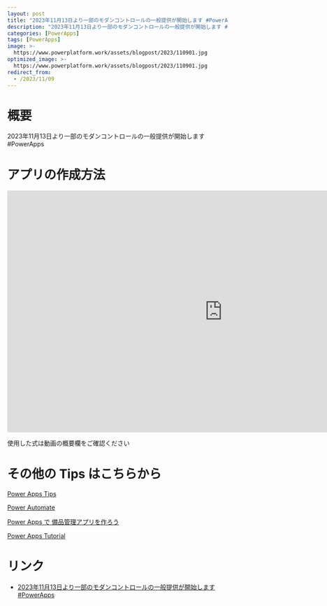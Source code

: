 ```yaml
---
layout: post
title: "2023年11月13日より一部のモダンコントロールの一般提供が開始します #PowerApps"
description: "2023年11月13日より一部のモダンコントロールの一般提供が開始します #PowerAppsを動画で分かりやすく解説"
categories: [PowerApps]
tags: [PowerApps]
image: >-
  https://www.powerplatform.work/assets/blogpost/2023/110901.jpg
optimized_image: >-
  https://www.powerplatform.work/assets/blogpost/2023/110901.jpg
redirect_from:
  - /2023/11/09
---
```



#  概要

2023年11月13日より一部のモダンコントロールの一般提供が開始します #PowerApps


# アプリの作成方法

<iframe width="983" height="553" src="https://www.youtube.com/embed/B0rxFC6OtG4" title="YouTube video player" frameborder="0" allow="accelerometer; autoplay; clipboard-write; encrypted-media; gyroscope; picture-in-picture" allowfullscreen></iframe>


使用した式は動画の概要欄をご確認ください


# その他の Tips はこちらから

[Power Apps Tips](https://www.youtube.com/watch?v=VrAQf3JQ7yM&list=PLVhFi1fb3DqakSLVMn22DDcySXh9jtzi- )


[Power Automate](https://www.youtube.com/watch?v=-YnJYT0ASEM&list=PLVhFi1fb3Dqbzic6GieqnLFgD3aTj-eHA)


[Power Apps で 備品管理アプリを作ろう](https://www.youtube.com/playlist?list=PLVhFi1fb3DqZM3HKb8Hea6XEL96990Fyn)


[Power Apps Tutorial](https://www.youtube.com/playlist?list=PLVhFi1fb3DqalxpL974VvAJvV4iWoSbe_)


# リンク


- [2023年11月13日より一部のモダンコントロールの一般提供が開始します #PowerApps](https://www.youtube.com/watch?v=B0rxFC6OtG4)

